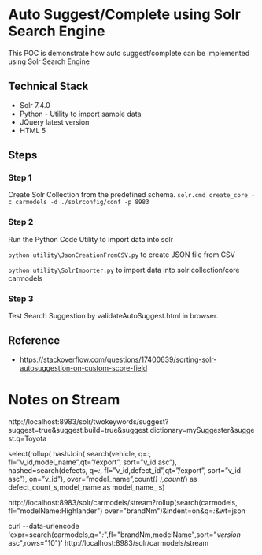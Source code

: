 # Auto Suggest/Complete using Solr Search Engine

This POC is demonstrate how auto suggest/complete can be implemented using Solr Search Engine

## Technical Stack
* Solr 7.4.0
* Python - Utility to import sample data
* JQuery latest version
* HTML 5

## Steps 

### Step 1
Create Solr Collection from the predefined schema.
`solr.cmd create_core -c carmodels -d ./solrconfig/conf -p 8983`

### Step 2
Run the Python Code Utility to import data into solr

`python utility\JsonCreationFromCSV.py` to create JSON file from CSV

`python utility\SolrImporter.py` to import data into solr collection/core carmodels

### Step 3

Test Search Suggestion by validateAutoSuggest.html in browser.


## Reference
* https://stackoverflow.com/questions/17400639/sorting-solr-autosuggestion-on-custom-score-field


# Notes on Stream
http://localhost:8983/solr/twokeywords/suggest?suggest=true&suggest.build=true&suggest.dictionary=mySuggester&suggest.q=Toyota


select(rollup(
				hashJoin(
						search(vehicle, q=*:*, fl=”v_id,model_name”,qt=”/export”, sort=”v_id asc”), 
						hashed=search(defects, q=*:*, fl=”v_id,defect_id”,qt=”/export”, sort=”v_id asc”), on=”v_id”),
						over=”model_name”,count(*)
				),count(*) as defect_count_s,model_name as model_name_
			s)
			
			
http://localhost:8983/solr/carmodels/stream?rollup(search(carmodels, fl="modelName:Highlander") over="brandNm")&indent=on&q=*:*&wt=json



curl --data-urlencode 'expr=search(carmodels,q="*:*",fl="brandNm,modelName",sort="_version_ asc",rows="10")' http://localhost:8983/solr/carmodels/stream







